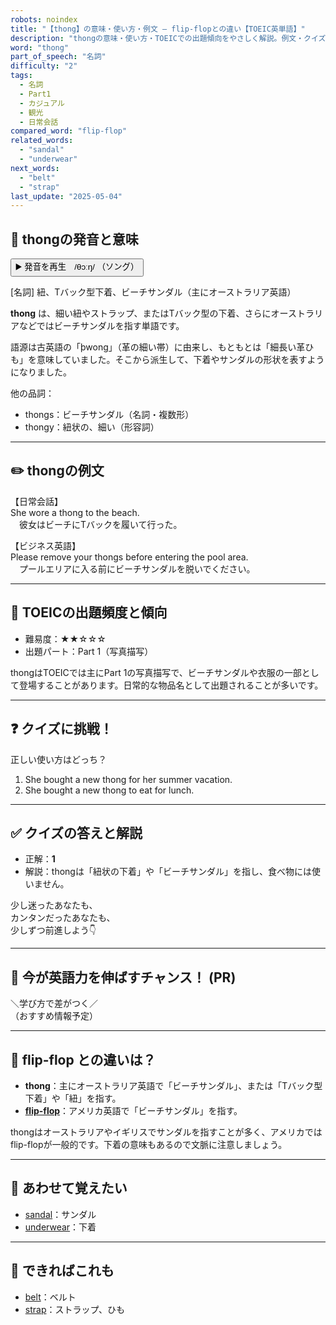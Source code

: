 ```yaml
---
robots: noindex
title: "【thong】の意味・使い方・例文 ― flip-flopとの違い【TOEIC英単語】"
description: "thongの意味・使い方・TOEICでの出題傾向をやさしく解説。例文・クイズ付きでflip-flopとの違いもわかりやすく学べます。"
word: "thong"
part_of_speech: "名詞"
difficulty: "2"
tags:
  - 名詞
  - Part1
  - カジュアル
  - 観光
  - 日常会話
compared_word: "flip-flop"
related_words:
  - "sandal"
  - "underwear"
next_words:
  - "belt"
  - "strap"
last_update: "2025-05-04"
---
```


## 🔰 thongの発音と意味

<button class="play-audio" onclick="playTTS('thong')">
  <span class="play-audio-main">
    ▶️ 発音を再生　/θɔːŋ/
  </span>
  <span class="play-audio-sub">
    （ソング）
  </span>
</button>

[名詞] 紐、Tバック型下着、ビーチサンダル（主にオーストラリア英語）

**thong** は、細い紐やストラップ、またはTバック型の下着、さらにオーストラリアなどではビーチサンダルを指す単語です。

語源は古英語の「þwong」（革の細い帯）に由来し、もともとは「細長い革ひも」を意味していました。そこから派生して、下着やサンダルの形状を表すようになりました。

他の品詞：  
- thongs：ビーチサンダル（名詞・複数形）
- thongy：紐状の、細い（形容詞）

---

## ✏️ thongの例文

【日常会話】  
She wore a thong to the beach.  
　彼女はビーチにTバックを履いて行った。

【ビジネス英語】  
Please remove your thongs before entering the pool area.  
　プールエリアに入る前にビーチサンダルを脱いでください。

---

## 🎯 TOEICの出題頻度と傾向

- 難易度：★★☆☆☆
- 出題パート：Part 1（写真描写）

thongはTOEICでは主にPart 1の写真描写で、ビーチサンダルや衣服の一部として登場することがあります。日常的な物品名として出題されることが多いです。

---

## ❓ クイズに挑戦！

正しい使い方はどっち？

1. She bought a new thong for her summer vacation.  
2. She bought a new thong to eat for lunch.

---

## ✅ クイズの答えと解説

- 正解：**1**
- 解説：thongは「紐状の下着」や「ビーチサンダル」を指し、食べ物には使いません。

少し迷ったあなたも、  
カンタンだったあなたも、  
少しずつ前進しよう👇️

---

## 🚀 今が英語力を伸ばすチャンス！ (PR)

<div class="info-center">
＼学び方で差がつく／<br>  
（おすすめ情報予定）
</div>

---

## 🤔  flip-flop との違いは？

- **thong**：主にオーストラリア英語で「ビーチサンダル」、または「Tバック型下着」や「紐」を指す。
- **[flip-flop](/flip-flop)**：アメリカ英語で「ビーチサンダル」を指す。

thongはオーストラリアやイギリスでサンダルを指すことが多く、アメリカではflip-flopが一般的です。下着の意味もあるので文脈に注意しましょう。

---

## 🧩 あわせて覚えたい

- [sandal](/word/sandal/)：サンダル
- [underwear](/word/underwear/)：下着

---

## 📖 できればこれも

- [belt](/word/belt/)：ベルト
- [strap](/word/strap/)：ストラップ、ひも

<!-- cvid: aid05_bid15 -->
